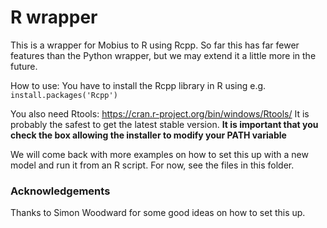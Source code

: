 # R wrapper

This is a wrapper for Mobius to R using Rcpp. So far this has far fewer features than the Python wrapper, but we may extend it a little more in the future.

How to use:
You have to install the Rcpp library in R using e.g. 
`install.packages('Rcpp')`

You also need Rtools: https://cran.r-project.org/bin/windows/Rtools/
It is probably the safest to get the latest stable version.
**It is important that you check the box allowing the installer to modify your PATH variable**

We will come back with more examples on how to set this up with a new model and run it from an R script. For now, see the files in this folder.




### Acknowledgements

Thanks to Simon Woodward for some good ideas on how to set this up.
